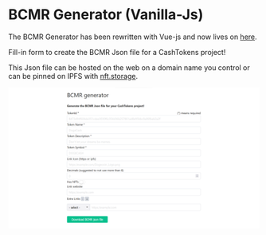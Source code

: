 # BCMR Generator (Vanilla-Js)

The BCMR Generator has been rewritten with Vue-js and now lives on [here](https://github.com/mr-zwets/bcmr-generator).

Fill-in form to create the BCMR Json file for a CashTokens project!

This Json file can be hosted on the web on a domain name you control or can be pinned on IPFS with [nft.storage](https://nft.storage/).

![Screenshot0](./screenshots/Screenshot0.png)
